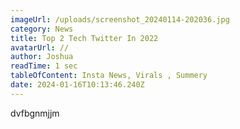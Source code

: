 ```yaml
---
imageUrl: /uploads/screenshot_20240114-202036.jpg
category: News
title: Top 2 Tech Twitter In 2022
avatarUrl: //
author: Joshua
readTime: 1 sec
tableOfContent: Insta News, Virals , Summery
date: 2024-01-16T10:13:46.240Z
---
```

d﻿vfbgnmjjm